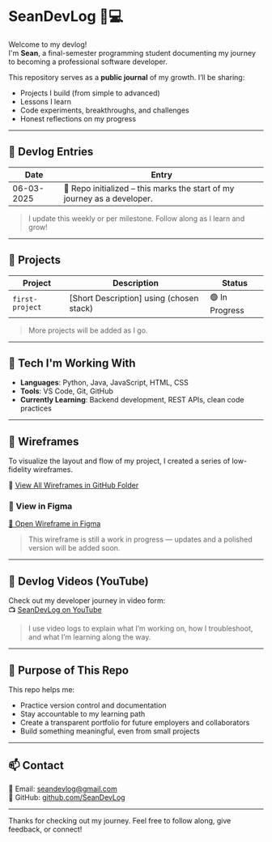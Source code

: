 # SeanDevLog 🧠💻

Welcome to my devlog!  
I'm **Sean**, a final-semester programming student documenting my journey to becoming a professional software developer.

This repository serves as a **public journal** of my growth. I’ll be sharing:
- Projects I build (from simple to advanced)
- Lessons I learn
- Code experiments, breakthroughs, and challenges
- Honest reflections on my progress

---

## 📘 Devlog Entries

| Date | Entry |
|------|-------|
| 06-03-2025 | 🎉 Repo initialized – this marks the start of my journey as a developer. |

> I update this weekly or per milestone. Follow along as I learn and grow!

---

## 🔨 Projects

| Project | Description | Status |
|---------|-------------|--------|
| `first-project` | \[Short Description\] using (chosen stack) | 🟢 In Progress |

> More projects will be added as I go.

---

## 🧰 Tech I'm Working With
- **Languages**: Python, Java, JavaScript, HTML, CSS
- **Tools**: VS Code, Git, GitHub
- **Currently Learning**: Backend development, REST APIs, clean code practices

---

## 🧩 Wireframes

To visualize the layout and flow of my project, I created a series of low-fidelity wireframes.

📁 [View All Wireframes in GitHub Folder]([https://github.com/your-username/your-repo-name/tree/main/wireframes/v1](https://github.com/seandevlog/SeanDevLog/tree/main/wireframes))

### 🔗 View in Figma  
[🔗 Open Wireframe in Figma](https://www.figma.com/design/Z0tkiMeNWfYPXXa3pjQEeA/Inventory-Tracker?node-id=10-8&t=q4bf7N29OjiJG0N6-1](https://www.figma.com/design/Z0tkiMeNWfYPXXa3pjQEeA/Inventory-Tracker?node-id=0-1&t=q4bf7N29OjiJG0N6-1))

> This wireframe is still a work in progress — updates and a polished version will be added soon.

---

## 🎥 Devlog Videos (YouTube)
Check out my developer journey in video form:  
📺 [SeanDevLog on YouTube](https://youtube.com/@SeanDevLog)

> I use video logs to explain what I’m working on, how I troubleshoot, and what I’m learning along the way.

---

## 🧭 Purpose of This Repo
This repo helps me:
- Practice version control and documentation
- Stay accountable to my learning path
- Create a transparent portfolio for future employers and collaborators
- Build something meaningful, even from small projects

---

## 📫 Contact
📧 Email: [seandevlog@gmail.com](mailto:seandevlog@gmail.com)  
🔗 GitHub: [github.com/SeanDevLog](https://github.com/SeanDevLog)

---

Thanks for checking out my journey. Feel free to follow along, give feedback, or connect!
